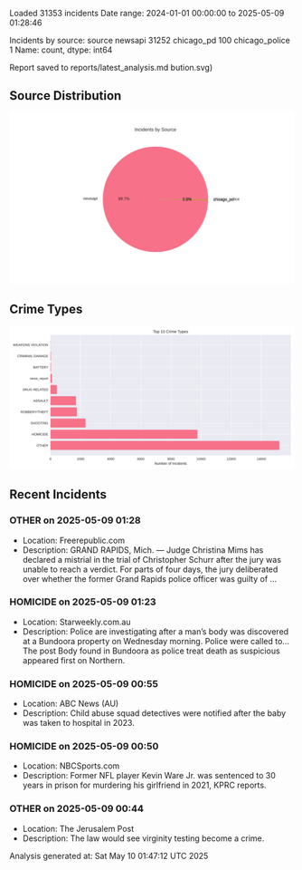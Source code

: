 
Loaded 31353 incidents
Date range: 2024-01-01 00:00:00 to 2025-05-09 01:28:46

Incidents by source:
source
newsapi           31252
chicago_pd          100
chicago_police        1
Name: count, dtype: int64

Report saved to reports/latest_analysis.md
bution.svg)

## Source Distribution
![Source Distribution](images/source_distribution.svg)

## Crime Types
![Crime Types](images/crime_types.svg)

## Recent Incidents

### OTHER on 2025-05-09 01:28
- Location: Freerepublic.com
- Description: GRAND RAPIDS, Mich. — Judge Christina Mims has declared a mistrial in the trial of Christopher Schurr after the jury was unable to reach a verdict. For parts of four days, the jury deliberated over whether the former Grand Rapids police officer was guilty of …


### HOMICIDE on 2025-05-09 01:23
- Location: Starweekly.com.au
- Description: Police are investigating after a man’s body was discovered at a Bundoora property on Wednesday morning. Police were called to...
The post Body found in Bundoora as police treat death as suspicious appeared first on Northern.


### HOMICIDE on 2025-05-09 00:55
- Location: ABC News (AU)
- Description: Child abuse squad detectives were notified after the baby was taken to hospital in 2023.


### HOMICIDE on 2025-05-09 00:50
- Location: NBCSports.com
- Description: Former NFL player Kevin Ware Jr. was sentenced to 30 years in prison for murdering his girlfriend in 2021, KPRC reports.


### OTHER on 2025-05-09 00:44
- Location: The Jerusalem Post
- Description: The law would see virginity testing become a crime.

Analysis generated at: Sat May 10 01:47:12 UTC 2025
